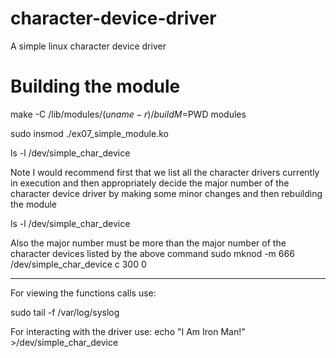 # character-device-driver
A simple linux character device driver
# Building the module
make -C /lib/modules/$(uname -r)/build M=$PWD modules


sudo insmod ./ex07_simple_module.ko


ls -l /dev/simple_char_device 


Note I would recommend first that we list all the character drivers currently in execution and
then appropriately decide the major number of the character device driver by making some minor changes and then rebuilding the module


ls -l /dev/simple_char_device 

Also the major number must be more than the major number of the character devices listed by the above command
sudo mknod -m 666 /dev/simple_char_device c 300 0
_____________
For viewing the functions calls use:

sudo tail -f /var/log/syslog

For interacting with the driver use:
echo "I Am Iron Man!" >/dev/simple_char_device
